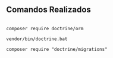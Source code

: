 
## Comandos Realizados

```

composer require doctrine/orm

vendor/bin/doctrine.bat

composer require "doctrine/migrations"

```

